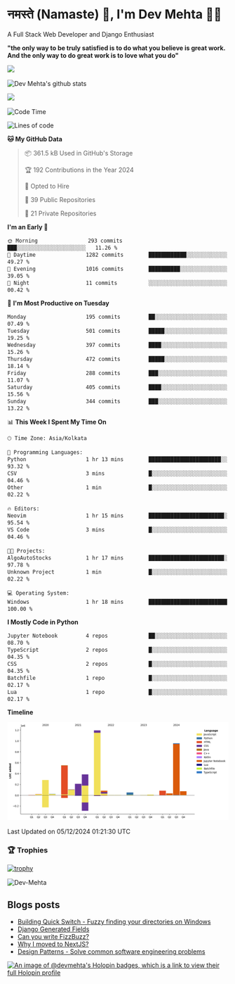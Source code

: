 # नमस्ते (Namaste) :pray:, I'm Dev Mehta :man_technologist:
A Full Stack Web Developer and Django Enthusiast

**"the only way to be truly satisfied is to do what you believe is great work. And the only way to do great work is to love what you do"**

<img src="https://github-readme-stats.vercel.app/api?username=Dev-Mehta&show=reviews,discussions_started,discussions_answered,prs_merged,prs_merged_percentage" />

![Dev Mehta's github stats](https://github-readme-stats.vercel.app/api?username=Dev-Mehta&count_private=true&show_icons=true&theme=nightowl)

<img src="https://komarev.com/ghpvc/?username=Dev-Mehta" />

<!--START_SECTION:waka-->
![Code Time](http://img.shields.io/badge/Code%20Time-425%20hrs%2054%20mins-blue)

![Lines of code](https://img.shields.io/badge/From%20Hello%20World%20I%27ve%20Written-4.0%20million%20lines%20of%20code-blue)

**🐱 My GitHub Data** 

> 📦 361.5 kB Used in GitHub's Storage 
 > 
> 🏆 192 Contributions in the Year 2024
 > 
> 💼 Opted to Hire
 > 
> 📜 39 Public Repositories 
 > 
> 🔑 21 Private Repositories 
 > 
**I'm an Early 🐤** 

```text
🌞 Morning                293 commits         ███░░░░░░░░░░░░░░░░░░░░░░   11.26 % 
🌆 Daytime                1282 commits        ████████████░░░░░░░░░░░░░   49.27 % 
🌃 Evening                1016 commits        ██████████░░░░░░░░░░░░░░░   39.05 % 
🌙 Night                  11 commits          ░░░░░░░░░░░░░░░░░░░░░░░░░   00.42 % 
```
📅 **I'm Most Productive on Tuesday** 

```text
Monday                   195 commits         ██░░░░░░░░░░░░░░░░░░░░░░░   07.49 % 
Tuesday                  501 commits         █████░░░░░░░░░░░░░░░░░░░░   19.25 % 
Wednesday                397 commits         ████░░░░░░░░░░░░░░░░░░░░░   15.26 % 
Thursday                 472 commits         █████░░░░░░░░░░░░░░░░░░░░   18.14 % 
Friday                   288 commits         ███░░░░░░░░░░░░░░░░░░░░░░   11.07 % 
Saturday                 405 commits         ████░░░░░░░░░░░░░░░░░░░░░   15.56 % 
Sunday                   344 commits         ███░░░░░░░░░░░░░░░░░░░░░░   13.22 % 
```


📊 **This Week I Spent My Time On** 

```text
🕑︎ Time Zone: Asia/Kolkata

💬 Programming Languages: 
Python                   1 hr 13 mins        ███████████████████████░░   93.32 % 
CSV                      3 mins              █░░░░░░░░░░░░░░░░░░░░░░░░   04.46 % 
Other                    1 min               █░░░░░░░░░░░░░░░░░░░░░░░░   02.22 % 

🔥 Editors: 
Neovim                   1 hr 15 mins        ████████████████████████░   95.54 % 
VS Code                  3 mins              █░░░░░░░░░░░░░░░░░░░░░░░░   04.46 % 

🐱‍💻 Projects: 
AlgoAutoStocks           1 hr 17 mins        ████████████████████████░   97.78 % 
Unknown Project          1 min               █░░░░░░░░░░░░░░░░░░░░░░░░   02.22 % 

💻 Operating System: 
Windows                  1 hr 18 mins        █████████████████████████   100.00 % 
```

**I Mostly Code in Python** 

```text
Jupyter Notebook         4 repos             ██░░░░░░░░░░░░░░░░░░░░░░░   08.70 % 
TypeScript               2 repos             █░░░░░░░░░░░░░░░░░░░░░░░░   04.35 % 
CSS                      2 repos             █░░░░░░░░░░░░░░░░░░░░░░░░   04.35 % 
Batchfile                1 repo              █░░░░░░░░░░░░░░░░░░░░░░░░   02.17 % 
Lua                      1 repo              █░░░░░░░░░░░░░░░░░░░░░░░░   02.17 % 
```



**Timeline**

![Lines of Code chart](https://raw.githubusercontent.com/Dev-Mehta/Dev-Mehta/master/assets/bar_graph.png)


 Last Updated on 05/12/2024 01:21:30 UTC
<!--END_SECTION:waka-->

### 🏆 Trophies
[![trophy](https://github-profile-trophy.vercel.app/?username=Dev-Mehta&row=2&column=3&margin-w=15&margin-h=15&no-bg=true&frame=false&theme=onestar)](https://github.com/ryo-ma/github-profile-trophy)

<img align="center" src="https://github-readme-streak-stats.herokuapp.com/?user=Dev-Mehta&" alt="Dev-Mehta" />

## Blogs posts<!-- BLOG-POST-LIST:START -->
- [Building Quick Switch - Fuzzy finding your directories on Windows](https://simplifiedweb.netlify.app/building-quick-switch-fuzzy-find-through-your-directories)
- [Django Generated Fields](https://simplifiedweb.netlify.app/django-generated-fields)
- [Can you write FizzBuzz?](https://simplifiedweb.netlify.app/can-you-write-fizzbuzz)
- [Why I moved to NextJS?](https://simplifiedweb.netlify.app/why-i-moved-to-nextjs)
- [Design Patterns - Solve common software engineering problems](https://simplifiedweb.netlify.app/design-patterns-solve-common-software-engineering-problems)
<!-- BLOG-POST-LIST:END -->

[![An image of @devmehta's Holopin badges, which is a link to view their full Holopin profile](https://holopin.me/devmehta)](https://holopin.io/@devmehta)
